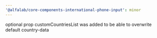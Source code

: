 ```yaml
---
'@alfalab/core-components-international-phone-input': minor
---
```


optional prop customCountriesList was added to be able to overwrite default country-data
